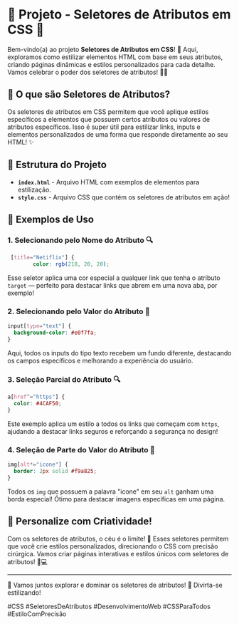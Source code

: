 # 🎉 Projeto - Seletores de Atributos em CSS 🎉

Bem-vindo(a) ao projeto **Seletores de Atributos em CSS**! 🎈 Aqui, exploramos como estilizar elementos HTML com base em seus atributos, criando páginas dinâmicas e estilos personalizados para cada detalhe. Vamos celebrar o poder dos seletores de atributos! 🚀💫

## 📝 O que são Seletores de Atributos?

Os seletores de atributos em CSS permitem que você aplique estilos específicos a elementos que possuem certos atributos ou valores de atributos específicos. Isso é super útil para estilizar links, inputs e elementos personalizados de uma forma que responde diretamente ao seu HTML! ✨

## 📂 Estrutura do Projeto

- **`index.html`** - Arquivo HTML com exemplos de elementos para estilização.
- **`style.css`** - Arquivo CSS que contém os seletores de atributos em ação!

## 🚀 Exemplos de Uso

### 1. Selecionando pelo Nome do Atributo 🔍

```css
 [title="Netiflix"] {
        color: rgb(218, 20, 20);
```

Esse seletor aplica uma cor especial a qualquer link que tenha o atributo `target` — perfeito para destacar links que abrem em uma nova aba, por exemplo!

### 2. Selecionando pelo Valor do Atributo 🎯

```css
input[type="text"] {
  background-color: #e0f7fa;
}
```

Aqui, todos os inputs do tipo texto recebem um fundo diferente, destacando os campos específicos e melhorando a experiência do usuário.

### 3. Seleção Parcial do Atributo 🔍

```css
a[href^="https"] {
  color: #4CAF50;
}
```

Este exemplo aplica um estilo a todos os links que começam com `https`, ajudando a destacar links seguros e reforçando a segurança no design!

### 4. Seleção de Parte do Valor do Atributo 📐

```css
img[alt*="icone"] {
  border: 2px solid #f9a825;
}
```

Todos os `img` que possuem a palavra "icone" em seu `alt` ganham uma borda especial! Ótimo para destacar imagens específicas em uma página.

## 🌈 Personalize com Criatividade!

Com os seletores de atributos, o céu é o limite! 🎨 Esses seletores permitem que você crie estilos personalizados, direcionando o CSS com precisão cirúrgica. Vamos criar páginas interativas e estilos únicos com seletores de atributos! 🎉💻

---

📢 Vamos juntos explorar e dominar os seletores de atributos! 🎊 Divirta-se estilizando!

#CSS #SeletoresDeAtributos #DesenvolvimentoWeb #CSSParaTodos #EstiloComPrecisão
